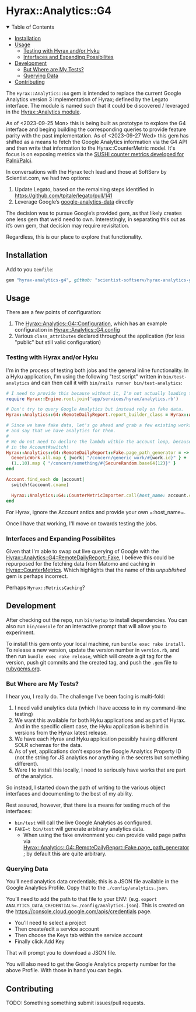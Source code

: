 # Hyrax::Analytics::G4

<details open><summary>Table of Contents</summary>

  - [Installation](#installation)
  - [Usage](#usage)
    - [Testing with Hyrax and/or Hyku](#testing-with-hyrax-and/or-hyku)
    - [Interfaces and Expanding Possibilites](#interfaces-and-expanding-possibilites)
  - [Development](#development)
    - [But Where are My Tests?](#but-where-are-my-tests?)
    - [Querying Data](#querying-data)
  - [Contributing](#contributing)
  
</details>

The `Hyrax::Analytics::G4` gem is intended to replace the current Google Analytics version 3 implementation of Hyrax; defined by the Legato interface.  The module is named such that it could be discovered / leveraged in the [Hyrax::Analytics module](https://github.com/samvera/hyrax/blob/f14958e665535be2696dc1cdf9e205d6fc54e668/app/services/hyrax/analytics.rb).

As of <2023-09-25 Mon> this is being built as prototype to explore the G4 interface and beging building the corresponding queries to provide feature parity with the past implementation.  As of <2023-09-27 Wed> this gem has shifted as a means to fetch the Google Analytics information via the G4 API and then write that information to the Hyrax::CounterMetric model.  It's focus is on exposing metrics via the [SUSHI counter metrics developed for Palni/Palci](https://github.com/scientist-softserv/palni-palci/blob/6e8793dacd37759ef2166aa3854c1c6b169ae78e/app/models/sushi.rb).

In conversations with the Hyrax tech lead and those at SoftServ by Scientist.com, we had two options:

1. Update Legato, based on the remaining steps identified in https://github.com/tpitale/legato/pull/141
2. Leverage Google’s [google-analytics-data](https://rubygems.org/gems/google-analytics-data) directly

The decision was to pursue Google’s provided gem, as that likely creates one less gem that we’d need to own.  Interestingly, in separating this out as it’s own gem, that decision may require revisitation.

Regardless, this is our place to explore that functionality.

## Installation

Add to you `Gemfile`:

```ruby
gem "hyrax-analytics-g4", github: "scientist-softserv/hyrax-analytics-g4"
```

## Usage

There are a few points of configuration:

1. The [Hyrax::Analytics::G4::Configuration](./lib/hyrax/analytics/g4/configuration.rb), which has an example configuration in [Hyrax::Analytics::G4.config](./lib/hyrax/analytics/g4.rb)
2. Various `class_attributes` declared throughout the application (for less "public" but still valid configuration)

### Testing with Hyrax and/or Hyku

I'm in the process of testing both jobs and the general inline functionality.  In a Hyku application, I'm using the following "test script" written in `bin/test-analytics` and can then call it with `bin/rails runner bin/test-analytics`:

```ruby
# I need to provide this because without it, I'm not actually loading the parser.
require Hyrax::Engine.root.join('app/services/hyrax/analytics.rb')

# Don't try to query Google Analytics but instead rely on fake data.
Hyrax::Analytics::G4::RemoteDailyReport.report_builder_class = Hyrax::Analytics::G4::RemoteDailyReport::Fake

# Since we have fake data, let's go ahead and grab a few existing works and a few non-existing works
# and say that we have analytics for them.
#
# We do not need to declare the lambda within the account loop, because that *should* be handled
# in the Account#switch!
Hyrax::Analytics::G4::RemoteDailyReport::Fake.page_path_generator = -> do
  GenericWork.all.map { |work| "/concern/generic_work/#{work.id}" } +
  (1..10).map { "/concern/something/#{SecureRandom.base64(12)}" }
end

Account.find_each do |account|
  switch!(account.cname)

  Hyrax::Analytics::G4::CounterMetricImporter.call(host_name: account.cname, property: '1234', credentials: nil, start_date: 8.days.ago.to_date)
end
```

For Hyrax, ignore the Account antics and provide your own =:host_name=.

Once I have that working, I'll move on towards testing the jobs.

### Interfaces and Expanding Possibilites

Given that I'm able to swap out live querying of Google with the [Hyrax::Analytics::G4::RemoteDailyReport::Fake](./lib/hyrax/analytics/g4/remote_daily_report.rb), I believe this could be repurposed for the fetching data from Matomo and caching in [Hyrax::CounterMetrics](https://github.com/samvera/hyrax/blob/main/app/models/hyrax/counter_metric.rb).  Which highlights that the name of this *unpublished* gem is perhaps incorrect.

Perhaps `Hyrax::MetricsCaching`?

## Development

After checking out the repo, run `bin/setup` to install dependencies. You can also run `bin/console` for an interactive prompt that will allow you to experiment.

To install this gem onto your local machine, run `bundle exec rake install`. To release a new version, update the version number in `version.rb`, and then run `bundle exec rake release`, which will create a git tag for the version, push git commits and the created tag, and push the `.gem` file to [rubygems.org](https://rubygems.org).

### But Where are My Tests?

I hear you, I really do.  The challenge I've been facing is multi-fold:

1. I need valid analytics data (which I have access to in my command-line testing)
2. We want this available for both Hyku applications and as part of Hyrax.  And in the specific client case, the Hyku application is behind in versions from the Hyrax latest release.
3. We have each Hyrax and Hyku application possibly having different SOLR schemas for the data.
4. As of yet, applications don't expose the Google Analytics Property ID (not the string for JS analytics nor anything in the secrets but something different).
5. Were I to install this locally, I need to seriously have works that are part of the analytics.

So instead, I started down the path of writing to the various object interfaces and documenting to the best of my ability.

Rest assured, however, that there is a means for testing much of the interfaces:

- `bin/test` will call the live Google Analytics as configured.
- `FAKE=t bin/test` will generate arbitrary analytics data.
  - When using the fake environment you can provide valid page paths via [Hyrax::Analytics::G4::RemoteDailyReport::Fake.page_path_generator](./lib/hyrax/analytics/g4/remote_daily_report.rb); by default this are quite arbitrary.

### Querying Data

You’ll need analytics data credentials; this is a JSON file available in the Google Analytics Profile.  Copy that to the `./config/analytics.json`.

You’ll need to add the path to that file to your ENV: (e.g. `export ANALYTICS_DATA_CREDENTIALS=./config/analytics.json`).  This is created on the https://console.cloud.google.com/apis/credentials page.

- You’ll need to select a project
- Then create/edit a service account
- Then choose the Keys tab within the service account
- Finally click Add Key

That will prompt you to download a JSON file.

You will also need to get the Google Analytics property number for the above Profile.  With those in hand you can begin.



## Contributing

TODO: Something something submit issues/pull requests.
